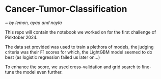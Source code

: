 # Cancer-Tumor-Classification
~ *by lemon, ayaa and nayla*

This repo will contain the notebook we worked on for the first challenge of Pinktober 2024.

The data set provided was used to train a plethora of models, the judging criteria was their F1 scores for which, the LightGBM model seemed to do best (as logistic regression failed us later on...)

To enhance the score, we used cross-validation and grid search to fine-tune the model even further.
